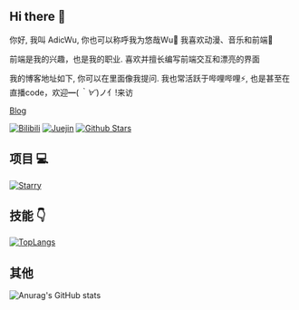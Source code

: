 ## Hi there 👋

你好, 我叫 AdicWu, 你也可以称呼我为悠哉Wu💬
我喜欢动漫、音乐和前端🌱

前端是我的兴趣，也是我的职业. 喜欢并擅长编写前端交互和漂亮的界面

我的博客地址如下, 你可以在里面像我提问. 我也常活跃于哔哩哔哩⚡, 也是甚至在直播code，欢迎━(*｀∀´*)ノ亻!来访

[Blog](https://www.adicw.cn/)


[![Bilibili](https://img.shields.io/badge/dynamic/json?labelColor=FE7398&logo=bilibili&logoColor=white&label=bilibili%20fans&color=00aeec&query=%24.data.totalSubs&url=https%3A%2F%2Fapi.spencerwoo.com%2Fsubstats%2F%3Fsource%3Dbilibili%26queryKey%3D16053773)](https://space.bilibili.com/16053773)
[![Juejin](https://img.shields.io/badge/juejin-%E6%82%A0%E5%93%89wu-1e80ff?logo=bytedance)](https://juejin.cn/user/289926802309400)
[![Github Stars](https://img.shields.io/github/stars/syy11cn?color=faf408&label=github%20stars&logo=github)](https://github.com/Adicwu)

## 项目 :computer:

[![Starry](https://github-readme-stats.vercel.app/api/pin/?username=Adicwu&repo=Starry)](https://github.com/Adicwu/Starry)


## 技能 :point_down:

[![TopLangs](https://github-readme-stats.vercel.app/api/top-langs/?username=Adicwu&layout=compact)](https://github.com/anuraghazra/github-readme-stats)

## 其他
![Anurag's GitHub stats](https://github-readme-stats.vercel.app/api?username=Adicwu&show_icons=true&bg_color=30,e96443,904e95&title_color=fff&text_color=fff)
